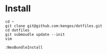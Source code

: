 # Install

```
cd ~
git clone git@github.com:kengos/dotfiles.git
cd dotfiles
git submoudle update --init
vim
```

```
:NeoBundleInstall
```

